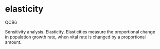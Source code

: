 # elasticity
QCB6

Sensitivity analysis. Elasticity. Elasticities measure the proportional change in population growth rate, when vital rate is changed by a proportional amount. 
